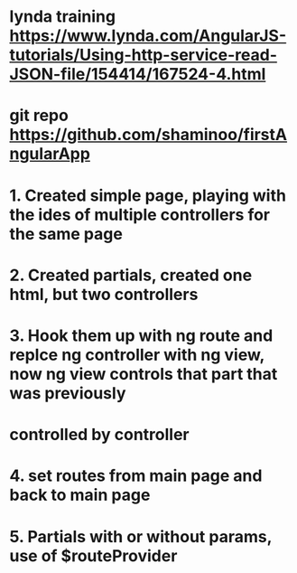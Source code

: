 # lynda training https://www.lynda.com/AngularJS-tutorials/Using-http-service-read-JSON-file/154414/167524-4.html
# git repo https://github.com/shaminoo/firstAngularApp
# 1. Created simple page, playing with the ides of multiple controllers for the same page
# 2. Created partials, created one html, but two controllers
# 3. Hook them up with ng route and replce ng controller with ng view, now ng view controls that part that was previously 
# controlled by controller
# 4. set routes from main page and back to main page
# 5. Partials with or without params, use of $routeProvider